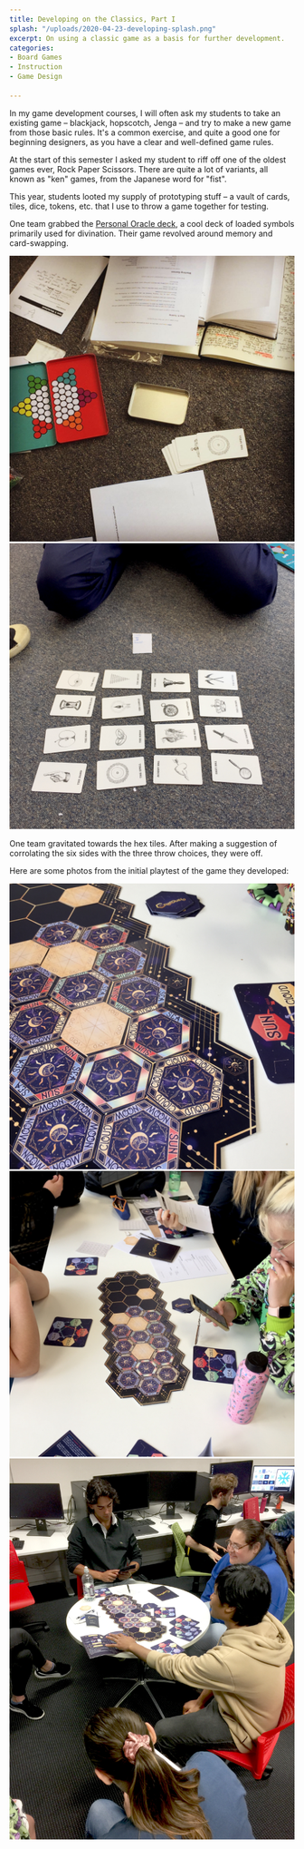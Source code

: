 ```yaml
---
title: Developing on the Classics, Part I
splash: "/uploads/2020-04-23-developing-splash.png"
excerpt: On using a classic game as a basis for further development.
categories:
- Board Games
- Instruction
- Game Design

---
```

In my game development courses, I will often ask my students to take an existing game – blackjack, hopscotch, Jenga – and try to make a new game from those basic rules. It's a common exercise, and quite a good one for beginning designers, as you have a clear and well-defined game rules.

At the start of this semester I asked my student to riff off one of the oldest games ever, Rock Paper Scissors. There are quite a lot of variants, all known as "ken" games, from the Japanese word for "fist".

This year, students looted my supply of prototyping stuff – a vault of cards, tiles, dice, tokens, etc. that I use to throw a game together for testing.

One team grabbed the [Personal Oracle deck](https://www.etsy.com/nz/listing/246344842/the-personal-oracle), a cool deck of loaded symbols primarily used for divination. Their game revolved around memory and card-swapping.

![](/uploads/2020-04-23-developing-05.jpg)![](/uploads/2020-04-23-developing-04.jpg)

One team gravitated towards the hex tiles. After making a suggestion of corrolating the six sides with the three throw choices, they were off.

Here are some photos from the initial playtest of the game they developed:

![](/uploads/2020-04-23-developing-01.jpg)![](/uploads/2020-04-23-developing-02.jpg)![](/uploads/2020-04-23-developing-03.jpg)